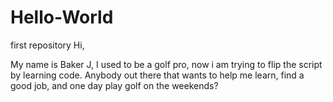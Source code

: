 # Hello-World
first repository 
Hi,

My name is Baker J, I used to be a golf pro, now i am trying to flip the script by learning code. Anybody out there that wants to help me learn, find a good job, and one day play golf on the weekends?
